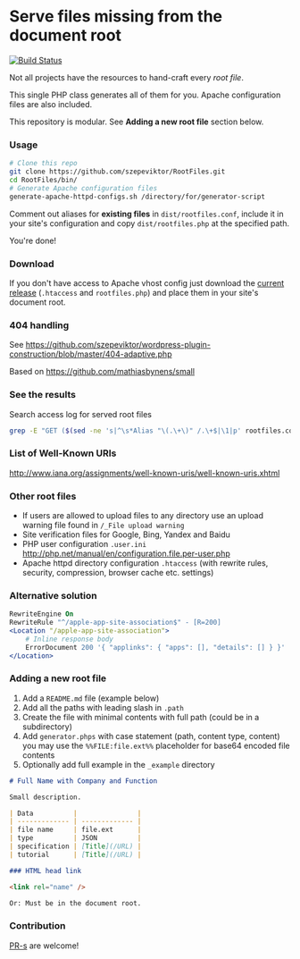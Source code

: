 # Serve files missing from the document root

[![Build Status](https://travis-ci.org/szepeviktor/RootFiles.svg?branch=master)](https://travis-ci.org/szepeviktor/RootFiles)

Not all projects have the resources to hand-craft every *root file*.

This single PHP class generates all of them for you. Apache configuration files are also included.

This repository is modular. See **Adding a new root file** section below.

### Usage

```bash
# Clone this repo
git clone https://github.com/szepeviktor/RootFiles.git
cd RootFiles/bin/
# Generate Apache configuration files
generate-apache-httpd-configs.sh /directory/for/generator-script
```

Comment out aliases for **existing files** in `dist/rootfiles.conf`,
include it in your site's configuration
and copy `dist/rootfiles.php` at the specified path.

You're done!

### Download

If you don't have access to Apache vhost config
just download the [current release](https://github.com/szepeviktor/RootFiles/releases/latest) (`.htaccess` and `rootfiles.php`)
and place them in your site's document root.

### 404 handling

See https://github.com/szepeviktor/wordpress-plugin-construction/blob/master/404-adaptive.php

Based on https://github.com/mathiasbynens/small

### See the results

Search access log for served root files

```bash
grep -E "GET ($(sed -ne 's|^\s*Alias "\(.\+\)" /.\+$|\1|p' rootfiles.conf|paste -d"|" -s) HTTP/)" /var/log/apache2/access.log
```

### List of Well-Known URIs

http://www.iana.org/assignments/well-known-uris/well-known-uris.xhtml

### Other root files

- If users are allowed to upload files to any directory use an upload warning file found in `/_File upload warning`
- Site verification files for Google, Bing, Yandex and Baidu
- PHP user configuration `.user.ini` http://php.net/manual/en/configuration.file.per-user.php
- Apache httpd directory configuration `.htaccess` (with rewrite rules, security, compression, browser cache etc. settings)

### Alternative solution

```apache
RewriteEngine On
RewriteRule "^/apple-app-site-association$" - [R=200]
<Location "/apple-app-site-association">
    # Inline response body
    ErrorDocument 200 '{ "applinks": { "apps": [], "details": [] } }'
</Location>
```

### Adding a new root file

1. Add a `README.md` file (example below)
1. Add all the paths with leading slash in `.path`
1. Create the file with minimal contents with full path (could be in a subdirectory)
1. Add `generator.phps` with case statement (path, content type, content) you may use the `%%FILE:file.ext%%` placeholder for base64 encoded file contents
1. Optionally add full example in the `_example` directory

```markdown
# Full Name with Company and Function

Small description.

| Data          |               |
| ------------- | ------------- |
| file name     | file.ext      |
| type          | JSON          |
| specification | [Title](/URL) |
| tutorial      | [Title](/URL) |

### HTML head link

<link rel="name" />

Or: Must be in the document root.
```

### Contribution

[PR-s](https://github.com/szepeviktor/RootFiles/pulls) are welcome!
